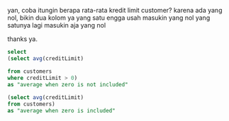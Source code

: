 yan, coba itungin berapa rata-rata kredit limit customer?
karena ada yang nol, bikin dua kolom ya
yang satu engga usah masukin yang nol
yang satunya lagi masukin aja yang nol

thanks ya.

~~~sql
select
(select avg(creditLimit)

from customers
where creditLimit > 0) 
as "average when zero is not included"
    
(select avg(creditLimit)
from customers) 
as "average when zero is included"
~~~